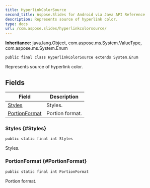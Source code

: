 ```yaml
---
title: HyperlinkColorSource
second_title: Aspose.Slides for Android via Java API Reference
description: Represents source of hyperlink color.
type: docs
url: /com.aspose.slides/hyperlinkcolorsource/
---
```

**Inheritance:**
java.lang.Object, com.aspose.ms.System.ValueType, com.aspose.ms.System.Enum
```
public final class HyperlinkColorSource extends System.Enum
```

Represents source of hyperlink color.
## Fields

| Field | Description |
| --- | --- |
| [Styles](#Styles) | Styles. |
| [PortionFormat](#PortionFormat) | Portion format. |
### Styles {#Styles}
```
public static final int Styles
```


Styles.

### PortionFormat {#PortionFormat}
```
public static final int PortionFormat
```


Portion format.

